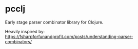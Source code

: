 # pcclj

Early stage parser combinator library for Clojure.

Heavily inspired by:
https://fsharpforfunandprofit.com/posts/understanding-parser-combinators/
